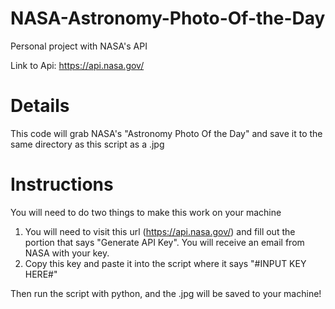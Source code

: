 # NASA-Astronomy-Photo-Of-the-Day
Personal project with NASA's API

Link to Api: https://api.nasa.gov/

# Details
This code will grab NASA's "Astronomy Photo Of the Day" and save it to the same directory as this script as a .jpg

# Instructions
You will need to do two things to make this work on your machine
1. You will need to visit this url (https://api.nasa.gov/) and fill out the portion that says "Generate API Key". You will receive an email from NASA with your key.
2. Copy this key and paste it into the script where it says "#INPUT KEY HERE#"

Then run the script with python, and the .jpg will be saved to your machine!
